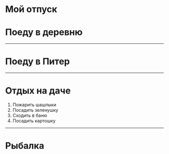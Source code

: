 # Мой отпуск #

# Поеду в деревню #
___

# Поеду в Питер #
___

# Отдых на даче #
1. Пожарить шашлыки
2. Посадить зеленушку 
3. Сходить в баню
4. Посадить картошку
___

# Рыбалка #





